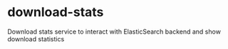 # download-stats
Download stats service to interact with ElasticSearch backend and show download statistics
